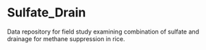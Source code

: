 # Sulfate_Drain
Data repository for field study examining combination of sulfate and drainage for methane suppression in rice.
